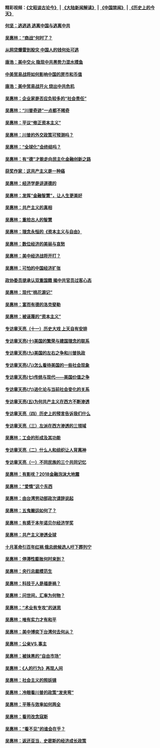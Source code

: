 #### 精彩视频：[《文昭谈古论今》](https://github.com/gfw-breaker/wenzhao/blob/master/README.md?t=11140631) | [《大陆新闻解读》](https://github.com/gfw-breaker/ntdtv-comedy/blob/master/README.md?t=11140631) | [《中国禁闻》](https://github.com/gfw-breaker/ntdtv-news/blob/master/README.md?t=11140631) | [《历史上的今天》](https://github.com/gfw-breaker/today-in-history/blob/master/README.md?t=11140631) 

#### [何坚：逃逃逃 逃离中国与逃离中共](../pages/nsc423/n10592891.md?t=11140631) 

#### [吴惠林：“商战”何时了？](../pages/nsc423/n10573558.md?t=11140631) 

#### [从网贷爆雷到股灾 中国人的钱何处可逃](../pages/nsc423/n10572800.md?t=11140631) 

#### [唐浩：美中交火 隐现中共黑势力混水摸鱼](../pages/nsc423/n10544040.md?t=11140631) 

#### [中美贸易战将如何影响中国的房市和币值](../pages/nsc423/n10543697.md?t=11140631) 

#### [唐浩：美中贸易战开火 烧出中共危机](../pages/nsc423/n10540126.md?t=11140631) 

#### [吴惠林：企业家是否应负较多的“社会责任”](../pages/nsc423/n10535022.md?t=11140631) 

#### [吴惠林：“川普奇迹”一点都不稀奇](../pages/nsc423/n10512808.md?t=11140631) 

#### [吴惠林：平议“修正资本主义”](../pages/nsc423/n10495724.md?t=11140631) 

#### [吴惠林：川普的外交政策可预测吗？](../pages/nsc423/n10462387.md?t=11140631) 

#### [吴惠林：“全球化”会终结吗？](../pages/nsc423/n10452838.md?t=11140631) 

#### [吴惠林：有“德”才能走向民主化金融创新之路](../pages/nsc423/n10432292.md?t=11140631) 

#### [获奖作家：这共产主义是一种癌](../pages/nsc423/n10431541.md?t=11140631) 

#### [吴惠林：经济学是讲道德的](../pages/nsc423/n10398014.md?t=11140631) 

#### [吴惠林：发挥“金融智慧”，让人生更美好](../pages/nsc423/n10375019.md?t=11140631) 

#### [吴惠林：共产主义的真相](../pages/nsc423/n10351394.md?t=11140631) 

#### [吴惠林：重拾古人的智慧](../pages/nsc423/n10337691.md?t=11140631) 

#### [吴惠林：理念永恒的《资本主义与自由》](../pages/nsc423/n10316274.md?t=11140631) 

#### [吴惠林：数位经济的美丽与哀愁](../pages/nsc423/n10292946.md?t=11140631) 

#### [吴惠林：美中经济战将开打？](../pages/nsc423/n10258825.md?t=11140631) 

#### [吴惠林：可怕的中国经济扩张](../pages/nsc423/n10219147.md?t=11140631) 

#### [政协委员提承认双重国籍 揭中共官员过客心态](../pages/nsc423/n10208809.md?t=11140631) 

#### [吴惠林：现代“桃花源记”](../pages/nsc423/n10185234.md?t=11140631) 

#### [吴惠林：富而有德的洛克斐勒](../pages/nsc423/n10142264.md?t=11140631) 

#### [吴惠林：被诬蔑的“资本主义”](../pages/nsc423/n10124816.md?t=11140631) 

#### [专访章天亮（十一）历史大戏 上天自有安排](../pages/nsc423/n10094905.md?t=11140631) 

#### [专访章天亮(十)美国的繁荣与建国理念的联系](../pages/nsc423/n10094899.md?t=11140631) 

#### [专访章天亮(九)美国的左右之争和川普执政](../pages/nsc423/n10094889.md?t=11140631) 

#### [专访章天亮(八)怎么看待美国的一些社会现象](../pages/nsc423/n10094857.md?t=11140631) 

#### [专访章天亮(七)传统与现代——美国价值之争](../pages/nsc423/n10093140.md?t=11140631) 

#### [专访章天亮(六)进化论与当前社会变化的关系](../pages/nsc423/n10092036.md?t=11140631) 

#### [专访章天亮(五)为何共产主义在西方不断渗透](../pages/nsc423/n10083620.md?t=11140631) 

#### [专访章天亮（四）历史上的预言告诉我们什么](../pages/nsc423/n10083606.md?t=11140631) 

#### [专访章天亮（三）左派在西方渗透的三领域](../pages/nsc423/n10081115.md?t=11140631) 

#### [吴惠林：工会的形成及其功能](../pages/nsc423/n10080633.md?t=11140631) 

#### [专访章天亮（二）什么人和组织让人背离神](../pages/nsc423/n10076637.md?t=11140631) 

#### [专访章天亮（一）不同民族的三个共同记忆](../pages/nsc423/n10074188.md?t=11140631) 

#### [吴惠林：有影呒？2018金融泡沫大地震](../pages/nsc423/n10040534.md?t=11140631) 

#### [吴惠林：“爱情”这个东西](../pages/nsc423/n10019423.md?t=11140631) 

#### [吴惠林：由台湾劳动部政次请辞说起](../pages/nsc423/n9979679.md?t=11140631) 

#### [吴惠林：五鬼搬运如何了？](../pages/nsc423/n9925338.md?t=11140631) 

#### [吴惠林：有感于本年诺贝尔经济学奖](../pages/nsc423/n9871883.md?t=11140631) 

#### [吴惠林：共产主义渗透全球](../pages/nsc423/n9812748.md?t=11140631) 

#### [十月革命引百年红祸 俄总统候选人吁下葬列宁](../pages/nsc423/n9810182.md?t=11140631) 

#### [吴惠林：停滞性膨胀何时来到？](../pages/nsc423/n9764136.md?t=11140631) 

#### [吴惠林：央行总裁模范生](../pages/nsc423/n9728134.md?t=11140631) 

#### [吴惠林：科技于人是福是祸？](../pages/nsc423/n9672982.md?t=11140631) 

#### [吴惠林：问世间，汇率为何物？](../pages/nsc423/n9621788.md?t=11140631) 

#### [吴惠林：“术业有专攻”的迷思](../pages/nsc423/n9580363.md?t=11140631) 

#### [吴惠林：唯有实力才有和平](../pages/nsc423/n9529599.md?t=11140631) 

#### [吴惠林：美中博奕下台湾何去何从？](../pages/nsc423/n9483598.md?t=11140631) 

#### [吴惠林：公亲VS.事主](../pages/nsc423/n9425637.md?t=11140631) 

#### [吴惠林：被抹黑的“自由市场”](../pages/nsc423/n9351545.md?t=11140631) 

#### [吴惠林：《人的行为》再现人间](../pages/nsc423/n9296339.md?t=11140631) 

#### [吴惠林：社会主义的照妖镜](../pages/nsc423/n9243460.md?t=11140631) 

#### [吴惠林：冷眼看川普的政策“发夹弯”](../pages/nsc423/n9120684.md?t=11140631) 

#### [吴惠林：平等与效率如何两全](../pages/nsc423/n9075430.md?t=11140631) 

#### [吴惠林：看司改念寇斯](../pages/nsc423/n9024915.md?t=11140631) 

#### [吴惠林：“看不见”的谁会在乎？](../pages/nsc423/n8977488.md?t=11140631) 

#### [吴惠林：返还亚当．史密斯的经济成长政策](../pages/nsc423/n8931896.md?t=11140631) 

